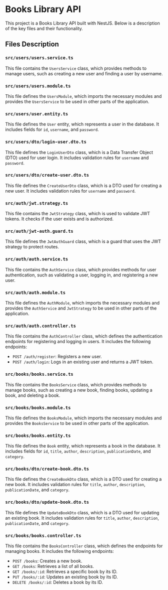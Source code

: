 # Books Library API

This project is a Books Library API built with NestJS. Below is a description of the key files and their functionality.

## Files Description

### `src/users/users.service.ts`

This file contains the `UsersService` class, which provides methods to manage users, such as creating a new user and finding a user by username.

### `src/users/users.module.ts`

This file defines the `UsersModule`, which imports the necessary modules and provides the `UsersService` to be used in other parts of the application.

### `src/users/user.entity.ts`

This file defines the `User` entity, which represents a user in the database. It includes fields for `id`, `username`, and `password`.

### `src/users/dto/login-user.dto.ts`

This file defines the `LoginUserDto` class, which is a Data Transfer Object (DTO) used for user login. It includes validation rules for `username` and `password`.

### `src/users/dto/create-user.dto.ts`

This file defines the `CreateUserDto` class, which is a DTO used for creating a new user. It includes validation rules for `username` and `password`.

### `src/auth/jwt.strategy.ts`

This file contains the `JwtStrategy` class, which is used to validate JWT tokens. It checks if the user exists and is authorized.

### `src/auth/jwt-auth.guard.ts`

This file defines the `JwtAuthGuard` class, which is a guard that uses the JWT strategy to protect routes.

### `src/auth/auth.service.ts`

This file contains the `AuthService` class, which provides methods for user authentication, such as validating a user, logging in, and registering a new user.

### `src/auth/auth.module.ts`

This file defines the `AuthModule`, which imports the necessary modules and provides the `AuthService` and `JwtStrategy` to be used in other parts of the application.

### `src/auth/auth.controller.ts`

This file contains the `AuthController` class, which defines the authentication endpoints for registering and logging in users. It includes the following endpoints:

- `POST /auth/register`: Registers a new user.
- `POST /auth/login`: Logs in an existing user and returns a JWT token.

### `src/books/books.service.ts`

This file contains the `BooksService` class, which provides methods to manage books, such as creating a new book, finding books, updating a book, and deleting a book.

### `src/books/books.module.ts`

This file defines the `BooksModule`, which imports the necessary modules and provides the `BooksService` to be used in other parts of the application.

### `src/books/books.entity.ts`

This file defines the `Book` entity, which represents a book in the database. It includes fields for `id`, `title`, `author`, `description`, `publicationDate`, and `category`.

### `src/books/dto/create-book.dto.ts`

This file defines the `CreateBookDto` class, which is a DTO used for creating a new book. It includes validation rules for `title`, `author`, `description`, `publicationDate`, and `category`.

### `src/books/dto/update-book.dto.ts`

This file defines the `UpdateBookDto` class, which is a DTO used for updating an existing book. It includes validation rules for `title`, `author`, `description`, `publicationDate`, and `category`.

### `src/books/books.controller.ts`

This file contains the `BooksController` class, which defines the endpoints for managing books. It includes the following endpoints:

- `POST /books`: Creates a new book.
- `GET /books`: Retrieves a list of all books.
- `GET /books/:id`: Retrieves a specific book by its ID.
- `PUT /books/:id`: Updates an existing book by its ID.
- `DELETE /books/:id`: Deletes a book by its ID.
